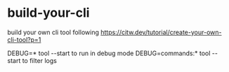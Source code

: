 # build-your-cli
build your own cli tool following https://citw.dev/tutorial/create-your-own-cli-tool?p=1


DEBUG=* tool --start to run in debug mode
DEBUG=commands:* tool --start to filter logs